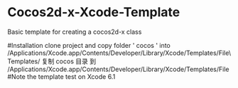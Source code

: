 # Cocos2d-x-Xcode-Template

Basic template for creating a cocos2d-x class

#Installation
 clone project and copy folder ' cocos ' into /Applications/Xcode.app/Contents/Developer/Library/Xcode/Templates/File\ Templates/ 
 复制 cocos 目录 到 /Applications/Xcode.app/Contents/Developer/Library/Xcode/Templates/File\
#Note
 the template  test on Xcode 6.1
